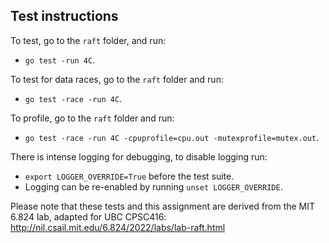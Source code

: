 ## Test instructions

To test, go to the `raft` folder, and run:
- `go test -run 4C`.

To test for data races, go to the `raft` folder and run:
- `go test -race -run 4C`.

To profile, go to the `raft` folder and run:
- `go test -race -run 4C -cpuprofile=cpu.out -mutexprofile=mutex.out`.

There is intense logging for debugging, to disable logging run:
- `export LOGGER_OVERRIDE=True` before the test suite.
- Logging can be re-enabled by running `unset LOGGER_OVERRIDE`.

Please note that these tests and this assignment are derived from the MIT 6.824 lab, adapted for UBC CPSC416:
http://nil.csail.mit.edu/6.824/2022/labs/lab-raft.html


